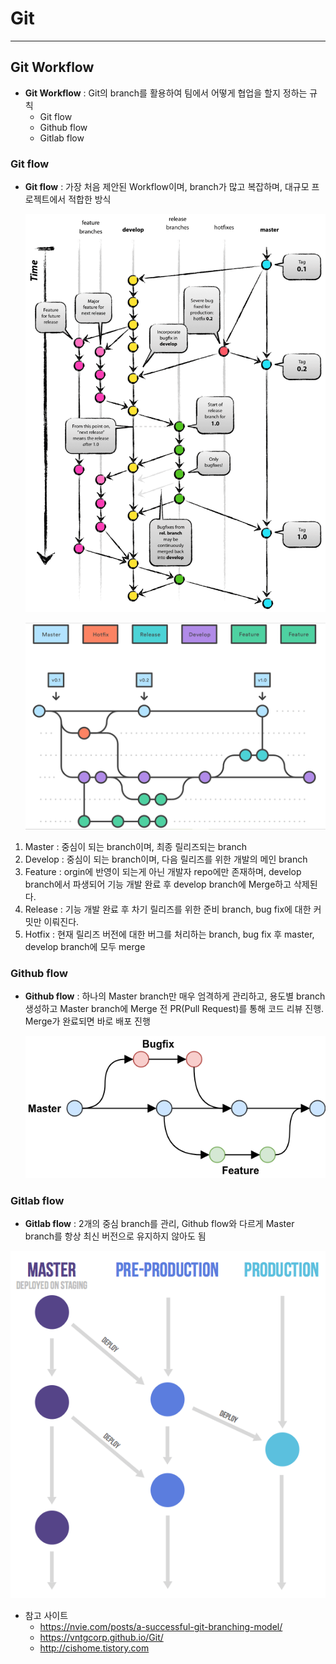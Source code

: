 # Git

---

## Git Workflow

- **Git Workflow** : Git의 branch를 활용하여 팀에서 어떻게 협업을 할지 정하는 규칙
  - Git flow
  - Github flow
  - Gitlab flow

### Git flow

- **Git flow** : 가장 처음 제안된 Workflow이며, branch가 많고 복잡하며, 대규모 프로젝트에서 적합한 방식

  ![](./image/git-model@2x.png)
  
  ![](./image/gitflow.png)

1. Master : 중심이 되는 branch이며, 최종 릴리즈되는 branch
2. Develop : 중심이 되는 branch이며, 다음 릴리즈를 위한 개발의 메인 branch
3. Feature : orgin에 반영이 되는게 아닌 개발자 repo에만 존재하며, develop branch에서 파생되어 기능 개발 완료 후 develop branch에 Merge하고 삭제된다.
4. Release : 기능 개발 완료 후 차기 릴리즈를 위한 준비 branch, bug fix에 대한 커밋만 이뤄진다.
5. Hotfix : 현재 릴리즈 버전에 대한 버그를 처리하는 branch, bug fix 후 master, develop branch에 모두 merge

### Github flow

- **Github flow** : 하나의 Master branch만 매우 엄격하게 관리하고, 용도별 branch 생성하고 Master branch에 Merge 전 PR(Pull Request)를 통해 코드 리뷰 진행. Merge가 완료되면 바로 배포 진행
  
  ![](./image/github_flow.png)

### Gitlab flow

- **Gitlab flow** : 2개의 중심 branch를 관리, Github flow와 다르게 Master branch를 항상 최신 버전으로 유지하지 않아도 됨

![](./image/environment_branches.png)

- 참고 사이트
  - https://nvie.com/posts/a-successful-git-branching-model/
  - https://vntgcorp.github.io/Git/
  - http://cishome.tistory.com

